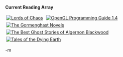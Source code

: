 <strong>Current Reading Array</strong>

<a href="http://www.amazon.com/exec/obidos/ASIN/0922915946/modusponens-20"><img src="http://images.amazon.com/images/P/0922915946.01.MZZZZZZZ.jpg" alt="Lords of Chaos" border="0" hspace="3" vspace="3" /></a> <a href="http://www.amazon.com/exec/obidos/ASIN/0321173481/modusponens-20"><img src="http://images.amazon.com/images/P/0321173481.01.MZZZZZZZ.jpg" alt="OpenGL Programming Guide 1.4" border="0" hspace="3" vspace="3" /></a> <a href="http://www.amazon.com/exec/obidos/ASIN/0879516283/modusponens-20"><img src="http://images.amazon.com/images/P/0879516283.01.MZZZZZZZ.jpg" alt="The Gormenghast Novels" border="0" hspace="3" vspace="3" /></a> <a href="http://www.amazon.com/exec/obidos/ASIN/0486229777/modusponens-20"><img src="http://images.amazon.com/images/P/0486229777.01.MZZZZZZZ.jpg" alt="The Best Ghost Stories of Algernon Blackwood" border="0" hspace="3" vspace="3" /></a> <a href="http://www.amazon.com/exec/obidos/ASIN/0312874561/modusponens-20"><img src="http://images.amazon.com/images/P/0312874561.01.MZZZZZZZ.jpg" alt="Tales of the Dying Earth" border="0" hspace="3" vspace="3" /></a>

-m